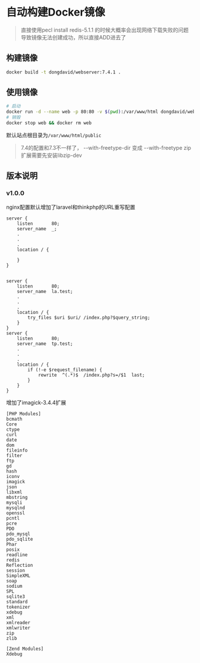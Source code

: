 # 自动构建Docker镜像  



> 直接使用pecl install redis-5.1.1 的时候大概率会出现网络下载失败的问题导致镜像无法创建成功，所以直接ADD进去了

## 构建镜像
```sh
docker build -t dongdavid/webserver:7.4.1 .
```

## 使用镜像
```sh
# 启动
docker run -d --name web -p 80:80 -v $(pwd):/var/www/html dongdavid/webserver:7.4 && docker exec -it web /bin/bash
# 销毁
docker stop web && docker rm web
```  

默认站点根目录为`/var/www/html/public`  


> 7.4的配置和7.3不一样了， --with-freetype-dir 变成 --with-freetype
> zip扩展需要先安装libzip-dev

## 版本说明  



### v1.0.0

nginx配置默认增加了laravel和thinkphp的URL重写配置  

```
server {
    listen       80;
    server_name  _;
    .
    .
    .
    location / {

    }
}


server {
    listen       80;
    server_name  la.test;
    .
    .
    .
    location / {
		try_files $uri $uri/ /index.php?$query_string;
    }
}
server {
    listen       80;
    server_name  tp.test;
    .
    .
    .
    location / {
        if (!-e $request_filename) {
            rewrite  ^(.*)$  /index.php?s=/$1  last;
        }
    }
}

```
增加了imagick-3.4.4扩展
```
[PHP Modules]
bcmath
Core
ctype
curl
date
dom
fileinfo
filter
ftp
gd
hash
iconv
imagick
json
libxml
mbstring
mysqli
mysqlnd
openssl
pcntl
pcre
PDO
pdo_mysql
pdo_sqlite
Phar
posix
readline
redis
Reflection
session
SimpleXML
soap
sodium
SPL
sqlite3
standard
tokenizer
xdebug
xml
xmlreader
xmlwriter
zip
zlib

[Zend Modules]
Xdebug
```